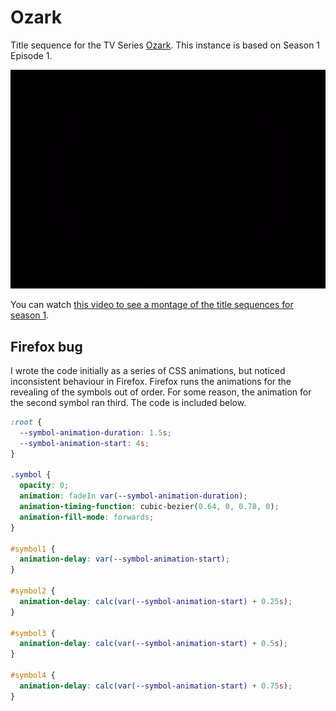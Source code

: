 # Ozark

Title sequence for the TV Series [Ozark](https://www.netflix.com/my-en/title/80117552). This instance is based on Season 1 Episode 1.

![screenshot](img/screenshot.gif)

You can watch [this video to see a montage of the title sequences for season 1](https://www.youtube.com/watch?v=DJQxWhRIQE0).

## Firefox bug

I wrote the code initially as a series of CSS animations, but noticed inconsistent behaviour in Firefox. Firefox runs the animations for the revealing of the symbols out of order. For some reason, the animation for the second symbol ran third. The code is included below.

```css
:root {
  --symbol-animation-duration: 1.5s;
  --symbol-animation-start: 4s;
}

.symbol {
  opacity: 0;
  animation: fadeIn var(--symbol-animation-duration);
  animation-timing-function: cubic-bezier(0.64, 0, 0.78, 0);
  animation-fill-mode: forwards;
}

#symbol1 {
  animation-delay: var(--symbol-animation-start);
}

#symbol2 {
  animation-delay: calc(var(--symbol-animation-start) + 0.25s);
}

#symbol3 {
  animation-delay: calc(var(--symbol-animation-start) + 0.5s);
}

#symbol4 {
  animation-delay: calc(var(--symbol-animation-start) + 0.75s);
}
```
